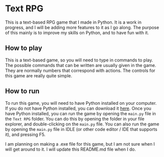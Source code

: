 # Text RPG

This is a text-based RPG game that I made in Python. It is a work in progress, and I will be adding more features to it as I go along. The purpose of this mainly is to improve my skills on Python, and to have fun with it.

## How to play
This is a text-based game, so you will need to type in commands to play. The possible commands that can be written are usually given in the game. They are normally numbers that correspond with actions. The controls for this game are really quite simple.

## How to run
To run this game, you will need to have Python installed on your computer. If you do not have Python installed, you can download it [here](https://www.python.org/downloads/). Once you have Python installed, you can run the game by opening the `main.py` file in the `Text RPG` folder. You can do this by opening the folder in your file explorer, and double-clicking on the `main.py` file. You can also run the game by opening the `main.py` file in IDLE (or other code editor / IDE that supports it), and pressing F5. 

I am planning on making a .exe file for this game, but I am not sure when I will get around to it. I will update this README.md file when I do.



